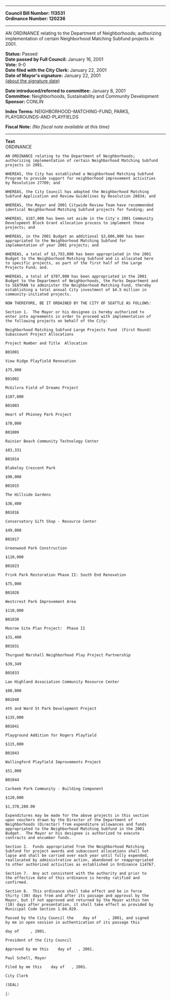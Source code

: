 * * * * *  
  
**Council Bill Number: [](#h0)[](#h2)113531**   
**Ordinance Number: 120236**  
  
* * * * *  
  
AN ORDINANCE relating to the Department of Neighborhoods; authorizing implementation of certain Neighborhood Matching Subfund projects in 2001.  
  
**Status:** Passed   
**Date passed by Full Council:** January 16, 2001   
**Vote:** 9-0   
**Date filed with the City Clerk:** January 22, 2001   
**Date of Mayor's signature:** January 22, 2001   
[(about the signature date)](/~public/approvaldate.htm)   
  
  
**Date introduced/referred to committee:** January 8, 2001   
**Committee:** Neighborhoods, Sustainability and Community Development   
**Sponsor:** CONLIN   
  
**Index Terms:** NEIGHBORHOOD-MATCHING-FUND, PARKS, PLAYGROUNDS-AND-PLAYFIELDS  
  
**Fiscal Note:** *(No fiscal note available at this time)*  
  
* * * * *  
  
**Text**  
    ORDINANCE  
  
    AN ORDINANCE relating to the Department of Neighborhoods;  
    authorizing implementation of certain Neighborhood Matching Subfund  
    projects in 2001.  
  
    WHEREAS, the City has established a Neighborhood Matching Subfund  
    Program to provide support for neighborhood improvement activities  
    by Resolution 27709; and  
  
    WHEREAS, the City Council has adopted the Neighborhood Matching  
    Subfund Application and Review Guidelines by Resolution 28834; and  
  
    WHEREAS, the Mayor and 2001 Citywide Review Team have recommended  
    identical Neighborhood Matching Subfund projects for funding; and  
  
    WHEREAS, $187,000 has been set aside in the City's 2001 Community  
    Development Block Grant allocation process to implement these  
    projects; and  
  
    WHEREAS, in the 2001 Budget an additional $3,606,000 has been  
    appropriated to the Neighborhood Matching Subfund for  
    implementation of year 2001 projects; and  
  
    WHEREAS, a total of $3,793,000 has been appropriated in the 2001  
    Budget to the Neighborhood Matching Subfund and is allocated here  
    to specific projects, as part of the first half of the Large  
    Projects Fund; and.  
  
    WHEREAS, a total of $707,000 has been appropriated in the 2001  
    Budget to the Department of Neighborhoods, the Parks Department and  
    to SEATRAN to administer the Neighborhood Matching Fund, thereby  
    establishing a total annual City investment of $4.5 million in  
    community-initiated projects.  
  
    NOW THEREFORE, BE IT ORDAINED BY THE CITY OF SEATTLE AS FOLLOWS:  
  
    Section 1.  The Mayor or his designee is hereby authorized to  
    enter into agreements in order to proceed with implementation of  
    the following projects on behalf of the City:  
  
    Neighborhood Matching Subfund Large Projects Fund  (First Round)  
    Subaccount Project Allocations  
  
    Project Number and Title  Allocation  
  
    B01001  
  
    View Ridge Playfield Renovation  
  
    $75,000  
  
    B01002  
  
    McGilvra Field of Dreams Project  
  
    $107,800  
  
    B01003  
  
    Heart of Phinney Park Project  
  
    $70,000  
  
    B01009  
  
    Rainier Beach Community Technology Center  
  
    $83,331  
  
    B01014  
  
    Blakeley Crescent Park  
  
    $90,000  
  
    B01015  
  
    The Hillside Gardens  
  
    $36,400  
  
    B01016  
  
    Conservatory Gift Shop - Resource Center  
  
    $49,000  
  
    B01017  
  
    Greenwood Park Construction  
  
    $110,000  
  
    B01023  
  
    Frink Park Restoration Phase II: South End Renovation  
  
    $75,000  
  
    B01028  
  
    Westcrest Park Improvement Area  
  
    $110,000  
  
    B01030  
  
    Monroe Site Plan Project:  Phase II  
  
    $31,400  
  
    B01031  
  
    Thurgood Marshall Neighborhood Play Project Partnership  
  
    $39,349  
  
    B01033  
  
    Lao Highland Association Community Resource Center  
  
    $80,000  
  
    B01040  
  
    4th and Ward St Park Development Project  
  
    $135,000  
  
    B01041  
  
    Playground Addition for Rogers Playfield  
  
    $115,000  
  
    B01043  
  
    Wallingford Playfield Improvements Project  
  
    $51,000  
  
    B01044  
  
    Carkeek Park Community - Building Component  
  
    $120,000  
  
    $1,378,280.00  
  
    Expenditures may be made for the above projects in this section  
    upon vouchers drawn by the Director of the Department of  
    Neighborhoods (Director) from expenditure allowances and funds  
    appropriated to the Neighborhood Matching Subfund in the 2001  
    Budget.  The Mayor or his designee is authorized to execute  
    contracts and encumber funds.  
  
    Section 2.  Funds appropriated from the Neighborhood Matching  
    Subfund for project awards and subaccount allocations shall not  
    lapse and shall be carried over each year until fully expended,  
    reallocated by administrative action, abandoned or reappropriated  
    to other authorized activities as established in Ordinance 114767.  
  
    Section 7.  Any act consistent with the authority and prior to  
    the effective date of this ordinance is hereby ratified and  
    confirmed.  
  
    Section 8.  This ordinance shall take effect and be in force  
    thirty (30) days from and after its passage and approval by the  
    Mayor, but if not approved and returned by the Mayor within ten  
    (10) days after presentation, it shall take effect as provided by  
    Municipal Code Section 1.04.020.  
  
    Passed by the City Council the    day of     , 2001, and signed  
    by me in open session in authentication of its passage this  
  
    day of     , 2001.  
  
    President of the City Council  
  
    Approved by me this    day of   , 2001.  
  
    Paul Schell, Mayor  
  
    Filed by me this    day of   , 2001.  
  
    City Clerk  
  
    (SEAL)  
  
    j:  
